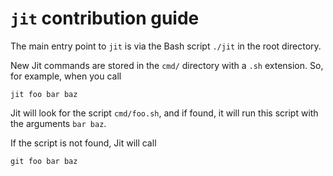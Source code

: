 # `jit` contribution guide

The main entry point to `jit` is via the Bash script `./jit` in the root directory.

New Jit commands are stored in the `cmd/` directory with a `.sh` extension. So, for example, when you call
```
jit foo bar baz
```
Jit will look for the script `cmd/foo.sh`, and if found, it will run this script with the arguments `bar baz`.

If the script is not found, Jit will call
```
git foo bar baz
```